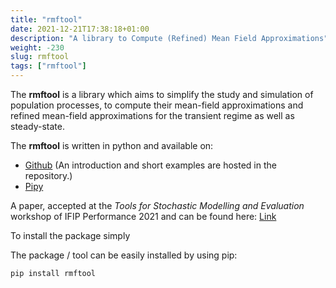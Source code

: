 ```yaml
---
title: "rmftool"
date: 2021-12-21T17:38:18+01:00
description: "A library to Compute (Refined) Mean Field Approximations"
weight: -230
slug: rmftool
tags: ["rmftool"]
---
```


The **rmftool** is a library which aims to simplify the study and simulation of population processes, to compute their mean-field approximations and refined mean-field approximations for the transient regime as well as steady-state.

The **rmftool** is written in python and available on: 
* [Github] (An introduction and short examples are hosted in the repository.)
* [Pipy]

A paper, accepted at the _Tools for Stochastic Modelling and Evaluation_ workshop of IFIP Performance 2021 and can be found here: [Link][1]


To install the package simply 

The package / tool can be easily installed by using pip:
```python
pip install rmftool
```

[Github]: https://github.com/ngast/rmf_tool
[Pipy]: https://pypi.org/project/rmftool/
[1]: https://hal.inria.fr/hal-03485044/document
